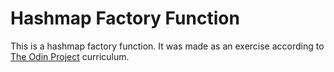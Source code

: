 # Hashmap Factory Function

This is a hashmap factory function. It was made as an exercise according to [The Odin Project](https://www.theodinproject.com/lessons/javascript-hashmap) curriculum.
